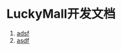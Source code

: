 LuckyMall开发文档
================================================

1. [adsf](0.a1.md)
1. [asdf](0.a2.md)
